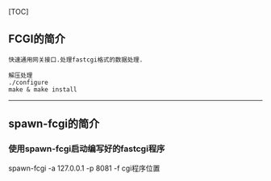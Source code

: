 [TOC]

## FCGI的简介
	快速通用网关接口.处理fastcgi格式的数据处理.
```shell
解压处理
./configure
make & make install
```
---
## spawn-fcgi的简介
### 使用spawn-fcgi启动编写好的fastcgi程序
spawn-fcgi -a 127.0.0.1 -p 8081 -f  cgi程序位置

